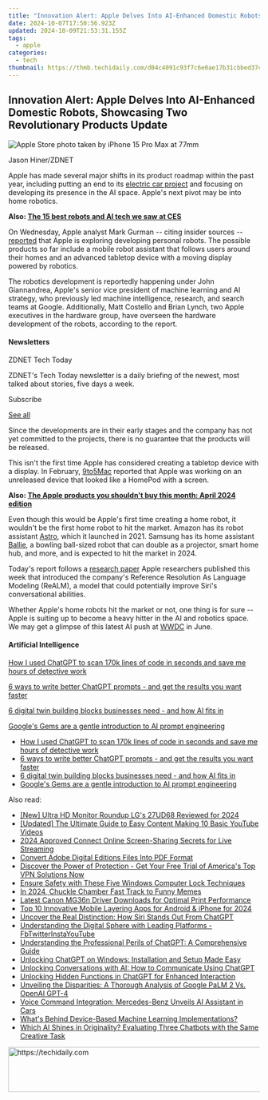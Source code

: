 ```yaml
---
title: "Innovation Alert: Apple Delves Into AI-Enhanced Domestic Robots, Showcasing Two Revolutionary Products Update"
date: 2024-10-07T17:50:56.923Z
updated: 2024-10-09T21:53:31.155Z
tags:
  - apple
categories:
  - tech
thumbnail: https://thmb.techidaily.com/d04c4091c93f7c6e0ae17b31cbbed37cb1d18932b8605027dfc827051ad0a043.jpg
---
```


## Innovation Alert: Apple Delves Into AI-Enhanced Domestic Robots, Showcasing Two Revolutionary Products  Update

![Apple Store photo taken by iPhone 15 Pro Max at 77mm](https://www.zdnet.com/a/img/resize/6f016ec6ab876059639ddca5f78d6a2c8cd56745/2023/10/06/5d202241-042c-436b-afcc-191cbe1af1c9/img-1174.jpg?auto=webp&width=1280)

Jason Hiner/ZDNET

Apple has made several major shifts in its product roadmap within the past year, including putting an end to its [electric car project](https://www.zdnet.com/article/apple-just-killed-its-electric-car-project-shifting-focus-to-generative-ai/) and focusing on developing its presence in the AI space. Apple's next pivot may be into home robotics. 

**Also: [The 15 best robots and AI tech we saw at CES](https://www.zdnet.com/article/the-14-best-robots-and-ai-tech-weve-seen-at-ces-2024-so-far/)** 

On Wednesday, Apple analyst Mark Gurman -- citing insider sources -- [reported](https://www.bloomberg.com/news/articles/2024-04-03/apple-explores-home-robots-after-abandoning-car-efforts?utm%5Fmedium=email&utm%5Fsource=newsletter&utm%5Fterm=240403&utm%5Fcampaign=author%5F19842959&sref=9hGJlFio) that Apple is exploring developing personal robots. The possible products so far include a mobile robot assistant that follows users around their homes and an advanced tabletop device with a moving display powered by robotics.

The robotics development is reportedly happening under John Giannandrea, Apple's senior vice president of machine learning and AI strategy, who previously led machine intelligence, research, and search teams at Google. Additionally, Matt Costello and Brian Lynch, two Apple executives in the hardware group, have overseen the hardware development of the robots, according to the report. 

#### Newsletters

ZDNET Tech Today

ZDNET's Tech Today newsletter is a daily briefing of the newest, most talked about stories, five days a week.

 Subscribe

[See all](https://www.zdnet.com/newsletters/)

Since the developments are in their early stages and the company has not yet committed to the projects, there is no guarantee that the products will be released.

This isn't the first time Apple has considered creating a tabletop device with a display. In February, [9to5Mac](https://9to5mac.com/2024/02/13/references-homepod-screen-tvos-17-4/) reported that Apple was working on an unreleased device that looked like a HomePod with a screen.

**Also: [The Apple products you shouldn't buy this month: April 2024 edition](https://www.zdnet.com/article/the-apple-products-you-shouldnt-buy-this-month/)**

Even though this would be Apple's first time creating a home robot, it wouldn't be the first home robot to hit the market. Amazon has its robot assistant [Astro](https://www.zdnet.com/article/amazon-launches-astro-for-business-a-robot-to-protect-smbs/), which it launched in 2021\. Samsung has its home assistant [Ballie](https://www.zdnet.com/article/i-saw-samsungs-ballie-robot-assistant-at-ces-and-it-actually-seems-helpful/), a bowling ball-sized robot that can double as a projector, smart home hub, and more, and is expected to hit the market in 2024\. 

Today's report follows a [research paper](https://www.zdnet.com/article/apple-claims-its-on-device-ai-system-realm-substantially-outperforms-gpt-4/) Apple researchers published this week that introduced the company's Reference Resolution As Language Modeling (ReALM), a model that could potentially improve Siri's conversational abilities. 

Whether Apple's home robots hit the market or not, one thing is for sure -- Apple is suiting up to become a heavy hitter in the AI and robotics space. We may get a glimpse of this latest AI push at [WWDC](https://www.zdnet.com/article/apple-confirms-wwdc-2024-for-june-10-will-ai-steal-the-show/) in June.

#### Artificial Intelligence

[How I used ChatGPT to scan 170k lines of code in seconds and save me hours of detective work](https://www.zdnet.com/article/how-chatgpt-scanned-170k-lines-of-code-in-seconds-and-saved-me-hours-of-work/ "How I used ChatGPT to scan 170k lines of code in seconds and save me hours of detective work")

[6 ways to write better ChatGPT prompts - and get the results you want faster](https://www.zdnet.com/article/6-ways-to-write-better-chatgpt-prompts-and-get-the-results-you-want-faster/ "6 ways to write better ChatGPT prompts - and get the results you want faster")

[6 digital twin building blocks businesses need - and how AI fits in](https://www.zdnet.com/article/6-digital-twin-building-blocks-businesses-need-and-how-ai-fits-in/ "6 digital twin building blocks businesses need - and how AI fits in")

[Google's Gems are a gentle introduction to AI prompt engineering](https://www.zdnet.com/article/googles-gems-are-a-gentle-introduction-to-ai-prompt-engineering/ "Google's Gems are a gentle introduction to AI prompt engineering")

* [How I used ChatGPT to scan 170k lines of code in seconds and save me hours of detective work](https://www.zdnet.com/article/how-chatgpt-scanned-170k-lines-of-code-in-seconds-and-saved-me-hours-of-work/ "How I used ChatGPT to scan 170k lines of code in seconds and save me hours of detective work")
* [6 ways to write better ChatGPT prompts - and get the results you want faster](https://www.zdnet.com/article/6-ways-to-write-better-chatgpt-prompts-and-get-the-results-you-want-faster/ "6 ways to write better ChatGPT prompts - and get the results you want faster")
* [6 digital twin building blocks businesses need - and how AI fits in](https://www.zdnet.com/article/6-digital-twin-building-blocks-businesses-need-and-how-ai-fits-in/ "6 digital twin building blocks businesses need - and how AI fits in")
* [Google's Gems are a gentle introduction to AI prompt engineering](https://www.zdnet.com/article/googles-gems-are-a-gentle-introduction-to-ai-prompt-engineering/ "Google's Gems are a gentle introduction to AI prompt engineering")

<ins class="adsbygoogle"
     style="display:block"
     data-ad-format="autorelaxed"
     data-ad-client="ca-pub-7571918770474297"
     data-ad-slot="1223367746"></ins>

<ins class="adsbygoogle"
     style="display:block"
     data-ad-client="ca-pub-7571918770474297"
     data-ad-slot="8358498916"
     data-ad-format="auto"
     data-full-width-responsive="true"></ins>

<span class="atpl-alsoreadstyle">Also read:</span>
<div><ul>
<li><a href="https://vp-tips.techidaily.com/new-ultra-hd-monitor-roundup-lgs-27ud68-reviewed-for-2024/"><u>[New] Ultra HD Monitor Roundup LG's 27UD68 Reviewed for 2024</u></a></li>
<li><a href="https://facebook-record-videos.techidaily.com/updated-the-ultimate-guide-to-easy-content-making-10-basic-youtube-videos/"><u>[Updated] The Ultimate Guide to Easy Content Making 10 Basic YouTube Videos</u></a></li>
<li><a href="https://facebook-videos.techidaily.com/2024-approved-connect-online-screen-sharing-secrets-for-live-streaming/"><u>2024 Approved Connect Online Screen-Sharing Secrets for Live Streaming</u></a></li>
<li><a href="https://eaxpv-info.techidaily.com/convert-adobe-digital-editions-files-into-pdf-format/"><u>Convert Adobe Digital Editions Files Into PDF Format</u></a></li>
<li><a href="https://tech-hub.techidaily.com/discover-the-power-of-protection-get-your-free-trial-of-americas-top-vpn-solutions-now/"><u>Discover the Power of Protection - Get Your Free Trial of America's Top VPN Solutions Now</u></a></li>
<li><a href="https://win-forum.techidaily.com/ensure-safety-with-these-five-windows-computer-lock-techniques/"><u>Ensure Safety with These Five Windows Computer Lock Techniques</u></a></li>
<li><a href="https://article-files.techidaily.com/in-2024-chuckle-chamber-fast-track-to-funny-memes/"><u>In 2024, Chuckle Chamber Fast Track to Funny Memes</u></a></li>
<li><a href="https://hardware-help.techidaily.com/latest-canon-mg36n-driver-downloads-for-optimal-print-performance/"><u>Latest Canon MG36n Driver Downloads for Optimal Print Performance</u></a></li>
<li><a href="https://some-skills.techidaily.com/top-10-innovative-mobile-layering-apps-for-android-and-iphone-for-2024/"><u>Top 10 Innovative Mobile Layering Apps for Android & iPhone for 2024</u></a></li>
<li><a href="https://tech-haven.techidaily.com/uncover-the-real-distinction-how-siri-stands-out-from-chatgpt/"><u>Uncover the Real Distinction: How Siri Stands Out From ChatGPT</u></a></li>
<li><a href="https://win-forum.techidaily.com/understanding-the-digital-sphere-with-leading-platforms-fbtwitterinstayoutube/"><u>Understanding the Digital Sphere with Leading Platforms - FbTwitterInstaYouTube</u></a></li>
<li><a href="https://tech-haven.techidaily.com/understanding-the-professional-perils-of-chatgpt-a-comprehensive-guide/"><u>Understanding the Professional Perils of ChatGPT: A Comprehensive Guide</u></a></li>
<li><a href="https://tech-haven.techidaily.com/unlocking-chatgpt-on-windows-installation-and-setup-made-easy/"><u>Unlocking ChatGPT on Windows: Installation and Setup Made Easy</u></a></li>
<li><a href="https://tech-haven.techidaily.com/unlocking-conversations-with-ai-how-to-communicate-using-chatgpt/"><u>Unlocking Conversations with AI: How to Communicate Using ChatGPT</u></a></li>
<li><a href="https://tech-haven.techidaily.com/unlocking-hidden-functions-in-chatgpt-for-enhanced-interaction/"><u>Unlocking Hidden Functions in ChatGPT for Enhanced Interaction</u></a></li>
<li><a href="https://tech-haven.techidaily.com/unveiling-the-disparities-a-thorough-analysis-of-google-palm-2-vs-openai-gpt-4/"><u>Unveiling the Disparities: A Thorough Analysis of Google PaLM 2 Vs. OpenAI GPT-4</u></a></li>
<li><a href="https://tech-haven.techidaily.com/voice-command-integration-mercedes-benz-unveils-ai-assistant-in-cars/"><u>Voice Command Integration: Mercedes-Benz Unveils AI Assistant in Cars</u></a></li>
<li><a href="https://tech-haven.techidaily.com/whats-behind-device-based-machine-learning-implementations/"><u>What's Behind Device-Based Machine Learning Implementations?</u></a></li>
<li><a href="https://tech-haven.techidaily.com/which-ai-shines-in-originality-evaluating-three-chatbots-with-the-same-creative-task/"><u>Which AI Shines in Originality? Evaluating Three Chatbots with the Same Creative Task</u></a></li>
</ul></div>

<!-- affiliate ads begin -->
<a href="https://unicoeye.pxf.io/c/5597632/2134235/18498" target="_top" id="2134235">
  <img src="//a.impactradius-go.com/display-ad/18498-2134235" border="0" alt="https://techidaily.com" width="728" height="90"/>
</a>
<img height="0" width="0" src="https://unicoeye.pxf.io/i/5597632/2134235/18498" style="position:absolute;visibility:hidden;" border="0" />
<!-- affiliate ads end -->

